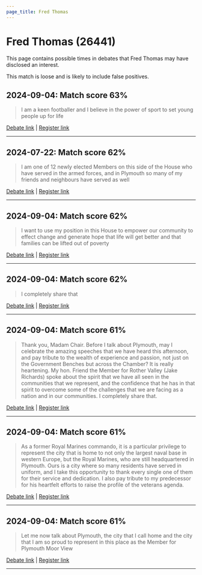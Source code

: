 ```yaml
---
page_title: Fred Thomas
---
```


# Fred Thomas  (26441)

This page contains possible times in debates that Fred Thomas may have disclosed an interest.

This match is loose and is likely to include false positives. 



## 2024-09-04: Match score 63%

>I am a keen footballer and I believe in the power of sport to set young people up for life

[Debate link](https://www.theyworkforyou.com/debates/?id=2024-09-04b.371.1) | [Register link](https://www.theyworkforyou.com/mp/26441/register)


---



## 2024-07-22: Match score 62%

>I am one of 12 newly elected Members on this side of the House who have served in the armed forces, and in Plymouth so many of my friends and neighbours have served as well

[Debate link](https://www.theyworkforyou.com/debates/?id=2024-07-22e.376.2) | [Register link](https://www.theyworkforyou.com/mp/26441/register)


---



## 2024-09-04: Match score 62%

>I want to use my position in this House to empower our community to effect change and generate hope that life will get better and that families can be lifted out of poverty

[Debate link](https://www.theyworkforyou.com/debates/?id=2024-09-04b.371.1) | [Register link](https://www.theyworkforyou.com/mp/26441/register)


---



## 2024-09-04: Match score 62%

>I completely share that

[Debate link](https://www.theyworkforyou.com/debates/?id=2024-09-04b.371.1) | [Register link](https://www.theyworkforyou.com/mp/26441/register)


---



## 2024-09-04: Match score 61%

>Thank you, Madam Chair. Before I talk about Plymouth, may I celebrate the amazing speeches that we have heard this afternoon, and pay tribute to the wealth of experience and passion, not just on the Government Benches but across the Chamber? It is really heartening. My hon. Friend the Member for Rother Valley (Jake Richards) spoke about the spirit that we have all seen in the communities that we represent, and the confidence that he has in that spirit to overcome some of the challenges that we are facing as a nation and in our communities. I completely share that.

[Debate link](https://www.theyworkforyou.com/debates/?id=2024-09-04b.371.1) | [Register link](https://www.theyworkforyou.com/mp/26441/register)


---



## 2024-09-04: Match score 61%

>As a former Royal Marines commando, it is a particular privilege to represent the city that is home to not only the largest naval base in western Europe, but the Royal Marines, who are still headquartered in Plymouth. Ours is a city where so many residents have served in uniform, and I take this opportunity to thank every single one of them for their service and dedication. I also pay tribute to my predecessor for his heartfelt efforts to raise the profile of the veterans agenda.

[Debate link](https://www.theyworkforyou.com/debates/?id=2024-09-04b.371.1) | [Register link](https://www.theyworkforyou.com/mp/26441/register)


---



## 2024-09-04: Match score 61%

>Let me now talk about Plymouth, the city that I call home and the city that I am so proud to represent in this place as the Member for Plymouth Moor View

[Debate link](https://www.theyworkforyou.com/debates/?id=2024-09-04b.371.1) | [Register link](https://www.theyworkforyou.com/mp/26441/register)


---

